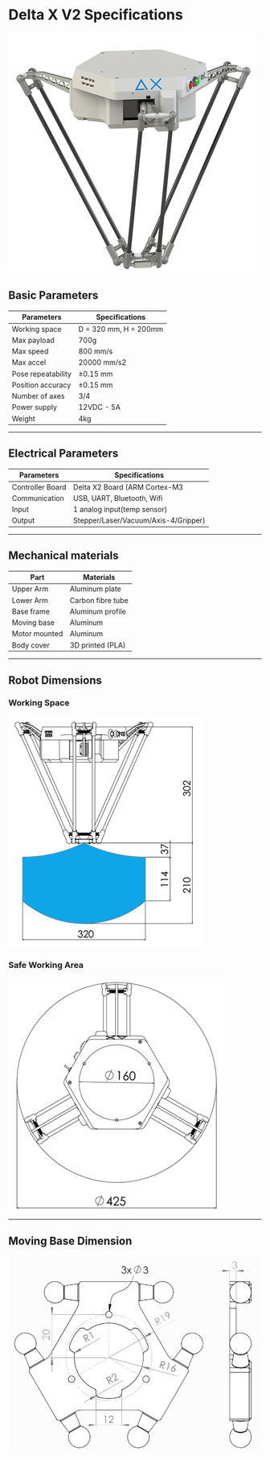 # Delta X V2 Specifications

![deltax2](https://raw.githubusercontent.com/deltaxrobot/Delta-X-Docs/gh-pages/images/deltax2.png)

## Basic Parameters

|Parameters                   | Specifications      |
|-----------------------------|---------------------|
|Working space                |D = 320 mm, H = 200mm|
|Max payload                  |700g                 |
|Max speed                    |800 mm/s             |
|Max accel                    |20000 mm/s2          |
|Pose repeatability           |±0.15 mm              |
|Position accuracy            |±0.15 mm             |
|Number of axes               |3/4                  |
|Power supply                 |12VDC - 5A           |
|Weight                       |4kg                  |

---

## Electrical Parameters

|Parameters                   | Specifications      |
|-----------------------------|---------------------|
|Controller Board             |Delta X2 Board (ARM Cortex-M3|
|Communication                |USB, UART, Bluetooth, Wifi   |
|Input                        |1 analog input(temp sensor)  |
|Output                       |Stepper/Laser/Vacuum/Axis-4/Gripper)|

---

## Mechanical materials

|Part                         | Materials           |
|-----------------------------|---------------------|
|Upper Arm                    |Aluminum plate       |
|Lower Arm                    |Carbon fibre tube    |
|Base frame                   |Aluminum profile     |
|Moving base                  |Aluminum             |
|Motor mounted                |Aluminum             |
|Body cover                   |3D printed (PLA)     |

---

## Robot Dimensions

### Working Space

![x2_working_space_reach](https://raw.githubusercontent.com/deltaxrobot/Delta-X-Docs/gh-pages/images/x2_workingspace.png)

### Safe Working Area

![x2_working_space_dia](https://raw.githubusercontent.com/deltaxrobot/Delta-X-Docs/gh-pages/images/x2_workingspace_dia.png)

---

## Moving Base Dimension

![x2_moving_base](https://raw.githubusercontent.com/deltaxrobot/Delta-X-Docs/gh-pages/images/x2_moving_base.png)
